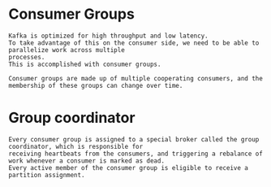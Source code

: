 #   Consumer Groups
    Kafka is optimized for high throughput and low latency.
    To take advantage of this on the consumer side, we need to be able to parallelize work across multiple 
    processes.
    This is accomplished with consumer groups.

    Consumer groups are made up of multiple cooperating consumers, and the membership of these groups can change over time.

#   Group coordinator
    Every consumer group is assigned to a special broker called the group coordinator, which is responsible for 
    receiving heartbeats from the consumers, and triggering a rebalance of work whenever a consumer is marked as dead.
    Every active member of the consumer group is eligible to receive a partition assignment.

    